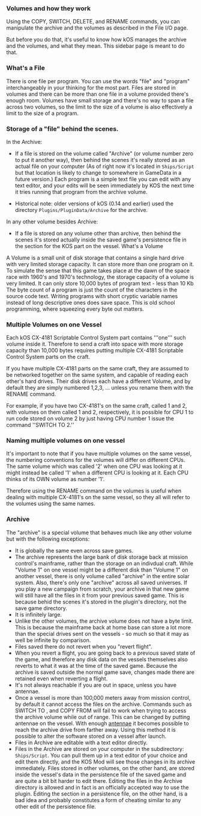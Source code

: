 ### Volumes and how they work

Using the COPY, SWITCH, DELETE, and RENAME commands, you can manipulate the archive and the volumes as described in the File I/O page.

But before you do that, it's useful to know how kOS manages the archive and the volumes, and what they mean. This sidebar page is meant to do that.

### What's a File

There is one file per program. You can use the words "file" and "program" interchangeably in your thinking for the most part. Files are stored in volumes and there can be more than one file in a volume provided there's enough room. Volumes have small storage and there's no way to span a file across two volumes, so the limit to the size of a volume is also effectively a limit to the size of a program.

### Storage of a "file" behind the scenes.

In the Archive:

* If a file is stored on the volume called "Archive" (or volume number zero to put it another way), then behind the scenes it's really stored as an actual file on your computer (As of right now it's located in `Ships/Script` but that location is likely to change to somewhere in GameData in a future version.) Each program is a simple text file you can edit with any text editor, and your edits will be seen immediately by KOS the next time it tries running that program from the archive volume.

* Historical note: older versions of kOS (0.14 and earlier) used the directory `Plugins/PluginData/Archive` for the archive.

In any other volume besides Archive:

* If a file is stored on any volume other than archive, then behind the scenes it's stored actually inside the saved game's persistence file in the section for the KOS part on the vessel.
What's a Volume

A Volume is a small unit of disk storage that contains a single hard drive with very limited storage capacity. It can store more than one program on it. To simulate the sense that this game takes place at the dawn of the space race with 1960's and 1970's technology, the storage capacity of a volume is very limited. It can only store 10,000 bytes of program text - less than 10 Kb The byte count of a program is just the count of the characters in the source code text. Writing programs with short cryptic variable names instead of long descriptive ones does save space. This is old school programming, where squeezing every byte out matters.

### Multiple Volumes on one Vessel

Each kOS CX-4181 Scriptable Control System part contains '''one''' such volume inside it. Therefore to send a craft into space with more storage capacity than 10,000 bytes requires putting multiple CX-4181 Scriptable Control System parts on the craft.

If you have multiple CX-4181 parts on the same craft, they are assumed to be networked together on the same system, and capable of reading each other's hard drives. Their disk drives each have a different Volume, and by default they are simply numbered 1,2,3, … unless you rename them with the RENAME command.

For example, if you have two CX-4181's on the same craft, called 1 and 2, with volumes on them called 1 and 2, respectively, it is possible for CPU 1 to run code stored on volume 2 by just having CPU number 1 issue the command ''SWITCH TO 2.''

### Naming multiple volumes on one vessel

It's important to note that if you have multiple volumes on the same vessel, the numbering conventions for the volumes will differ on different CPUs. The same volume which was called '2' when one CPU was looking at it might instead be called '1' when a different CPU is looking at it. Each CPU thinks of its OWN volume as number '1'.

Therefore using the RENAME command on the volumes is useful when dealing with multiple CX-4181's on the same vessel, so they all will refer to the volumes using the same names.

### Archive

The "archive" is a special volume that behaves much like any other volume but with the following exceptions:

* It is globally the same even across save games.
* The archive represents the large bank of disk storage back at mission control's mainframe, rather than the storage on an indivdual craft. While "Volume 1" on one vessel might be a different disk than "Volume 1" on another vessel, there is only volume called "archive" in the entire solar system. Also, there's only one "archive" across all saved universes. If you play a new campaign from scratch, your archive in that new game will still have all the files in it from your previous saved game. This is because behid the scenes it's stored in the plugin's directory, not the save game directory.
* It is infinitely large.
* Unlike the other volumes, the archive volume does not have a byte limit. This is because the mainframe back at home base can store a lot more than the special drives sent on the vessels - so much so that it may as well be infinite by comparison.
* Files saved there do not revert when you "revert flight".
* When you revert a flight, you are going back to a previous saved state of the game, and therefore any disk data on the vessels themselves also reverts to what it was at the time of the saved game. Because the archive is saved outside the normal game save, changes made there are retained even when reverting a flight.
* It's not always reachable if you are out in space, unless you have antennae.
* Once a vessel is more than 100,000 meters away from mission control, by default it cannot access the files on the archive. Commands such as SWITCH TO , and COPY FROM will fail to work when trying to access the archive volume while out of range. This can be changed by putting antennae on the vessel. With enough [antennae](/KOS_DOC/summary_topics/commrange) it becomes possible to reach the archive drive from farther away. Using this method it is possible to alter the software stored on a vessel after launch.
* Files in Archive are editable with a text editor directly.
* Files in the Archive are stored on your computer in the subdirectory: `Ships/Script`. You can pull them up in a text editor of your choice and edit them directly, and the KOS Mod will see those changes in its archive immediately. Files stored in other volumes, on the other hand, are stored inside the vessel's data in the persistence file of the saved game and are quite a bit bit harder to edit there. Editing the files in the Archive directory is allowed and in fact is an officially accepted way to use the plugin. Editing the section in a persistence file, on the other hand, is a bad idea and probably constitutes a form of cheating similar to any other edit of the persistence file.
